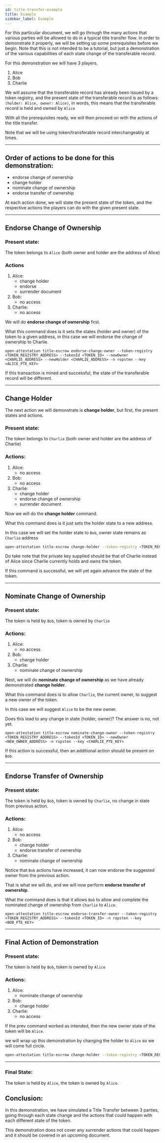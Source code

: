 ```yaml
---
id: title-transfer-example
title: Example
sidebar_label: Example
---
```


For this particular document, we will go through the many actions that various parties will be allowed to do in a typical title transfer flow.
In order to demonstrate it properly, we will be setting up some prerequisites before we begin. Note that this is not intended to be a tutorial, but just a demonstration of the various capabilities of each state change of the transferable record.

For this demonstration we will have 3 players.
1. Alice
2. Bob
3. Charlie

We will assume that the transferable record has already been issued by a token registry, and the present state of the transferable record is as follows: `(holder: Alice, owner: Alice)`, in words, this means that the transferable record is held and owned by `Alice`

With all the prerequisites ready, we will then proceed on with the actions of the title transfer.

Note that we will be using token/transferable record interchangeably at times.

---

## Order of actions to be done for this demonstration:
- endorse change of ownership
- change holder
- nominate change of ownership
- endorse transfer of ownership

At each action done, we will state the present state of the token, and the respective actions the players can do with the given present state.

---
## Endorse Change of Ownership
### Present state:
The token belongs to `Alice` (both owner and holder are the address of Alice)

### Actions
1. Alice:
    - change holder
    - endorse
    - surrender document
2. Bob:
    - no access
3. Charlie:
    - no access

We will do **endorse change of ownership** first.

What this command does is it sets the states (holder and owner) of the token to a given address, in this case we will endorse the change of ownership to Charlie.

```
open-attestation title-escrow endorse-change-owner --token-registry <TOKEN_REGISTRY_ADDRESS> --tokenId <TOKEN_ID> --newOwner <CHARLIE_ADDRESS> --newHolder <CHARLIE_ADDRESS> -n ropsten --key <ALICE_PTE_KEY>
```

If this transaction is mined and successful, the state of the transferable record will be different.

---
## Change Holder

The next action we will demonstrate  is **change holder**, but first, the present states and actions.

### Present state:
The token belongs to `Charlie` (both owner and holder are the address of Charlie)

### Actions:
1. Alice:
    - no access
2. Bob:
    - no access
3. Charlie:
    - change holder
    - endorse change of ownership
    - surrender document

Now we will do the **change holder** command.

What this command does is it just sets the holder state to a new address.

In this case we will set the holder state to `Bob`, owner state remains as `Charlie` address

```bash
open-attestation title-escrow change-holder --token-registry <TOKEN_REGISTRY_ADDRESS> --tokenId <TOKEN_ID> --to <TO> -n ropsten --key <CHARLIE_PTE_KEY>
```

Do take note that the private key supplied should be that of Charlie instead of Alice since Charlie currently holds and owns the token.

If this command is successful, we will yet again advance the state of the token.

---

## Nominate Change of Ownership

### Present state:
The token is held by `Bob`, token is owned by `Charlie`

### Actions:
1. Alice:
    - no access
2. Bob:
    - change holder
3. Charlie:
    - nominate change of ownership 

Next, we will do **nominate change of ownership** as we have already demonstrated **change holder**.

What this command does is to allow `Charlie`, the current owner, to suggest a new owner of the token. 

In this case we will suggest `Alice` to be the new owner.

Does this lead to any change in state (holder, owner)? The answer is no, not yet.

```
open-attestation title-escrow nominate-change-owner --token-registry <TOKEN_REGISTRY_ADDRESS> --tokenId <TOKEN_ID> --newOwner <NEW_OWNER_ADDRESS> -n ropsten --key <CHARLIE_PTE_KEY>
```

If this action is successful, then an additional action should be present on `Bob`.

---

## Endorse Transfer of Ownership

### Present state:
The token is held by `Bob`, token is owned by `Charlie`, no change in state from previous action.

### Actions:
1. Alice:
    - no access
2. Bob:
    - change holder
    - endorse transfer of ownership
3. Charlie:
    - nominate change of ownership

Notice that `Bob` actions have increased, it can now endorse the suggested owner from the previous action.

That is what we will do, and we will now perform **endorse transfer of ownership**.

What the command does is that it allows `Bob` to allow and complete the nominated change of ownership from `Charlie` to `Alice`.

```
open-attestation title-escrow endorse-transfer-owner --token-registry <TOKEN_REGISTRY_ADDRESS> --tokenId <TOKEN_ID> -n ropsten --key <BOB_PTE_KEY>
```

---

## Final Action of Demonstration

### Present state:
The token is held by `Bob`, token is owned by `Alice`

### Actions:
1. Alice:
    - nominate change of ownership
2. Bob:
    - change holder
3. Charlie:
    - no access

If the prev command worked as intended, then the new owner state of the token will be `Alice`.

we will wrap up this demonstration by changing the holder to `Alice` so we will come full circle.

```bash
open-attestation title-escrow change-holder --token-registry <TOKEN_REGISTRY_ADDRESS> --tokenId <TOKEN_ID> --to <TO> -n ropsten --key <BOB_PTE_KEY>
```

---

### Final State:
The token is held by `Alice`, the token is owned by `Alice`.

## Conclusion:

In this demonstration, we have simulated a Title Transfer between 3 parties, going through each state change and the actions that could happen with each different state of the token.

This demonstration does not cover any surrender actions that could happen and it should be covered in an upcoming document.

